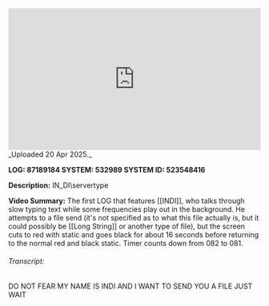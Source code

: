 
<iframe 
  src="https://drive.google.com/file/d/18pUdDz3uEvzU9ONODqbkvKBO4ylztpe7/preview"  
  style="width:100%; aspect-ratio:16/9; border:0;"
  allowfullscreen>
</iframe>
_Uploaded 20 Apr 2025._

**LOG: 87189184
SYSTEM: 532989
SYSTEM ID: 523548416**

**Description:** IN_DI\servertype

**Video Summary:** The first LOG that features [[INDI]], who talks through slow typing text while some frequencies play out in the background. He attempts to a file send (it's not specified as to what this file actually is, but it could possibly be [[Long String]] or another type of file), but the screen cuts to red with static and goes black for about 16 seconds before returning to the normal red and black static. Timer counts down from 082 to 081.

###### Transcript:
DO NOT FEAR
MY NAME IS 
INDI
AND I WANT
TO SEND YOU
A FILE
JUST WAIT